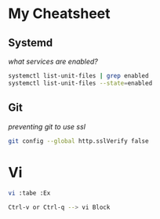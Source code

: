 # My Cheatsheet

## Systemd

*what services are enabled?*

```bash
systemctl list-unit-files | grep enabled
systemctl list-unit-files --state=enabled
```


## Git

*preventing git to use ssl*

```bash
git config --global http.sslVerify false
```

# Vi

```bash
vi :tabe :Ex
```
```bash
Ctrl-v or Ctrl-q --> vi Block
```
